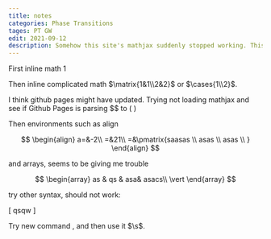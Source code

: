 ```yaml
---
title: notes
categories: Phase Transitions
tages: PT GW
edit: 2021-09-12
description: Somehow this site's mathjax suddenly stopped working. This post is to test that. 
---
```


First inline math $1$



Then inline complicated math $\matrix{1&1\\2&2}$ or $\cases{1\\2}$.

I think github pages might have updated. Trying not loading mathjax and see if Github Pages is parsing $$ to \( \)

Then environments such as align

$$
\begin{align}
a=&-2\\
=&21\\
=&\pmatrix{saasas \\ asas \\ asas \\ }
\end{align}
$$

and arrays, seems to be giving me trouble

$$
\begin{array}
as & qs & asa& asacs\\
\vert
\end{array}
$$

try other syntax, should not work:

\[
qsqw
\]


Try new command $\newcommand{\s}{\sin}$, and then use it $\s$. 
